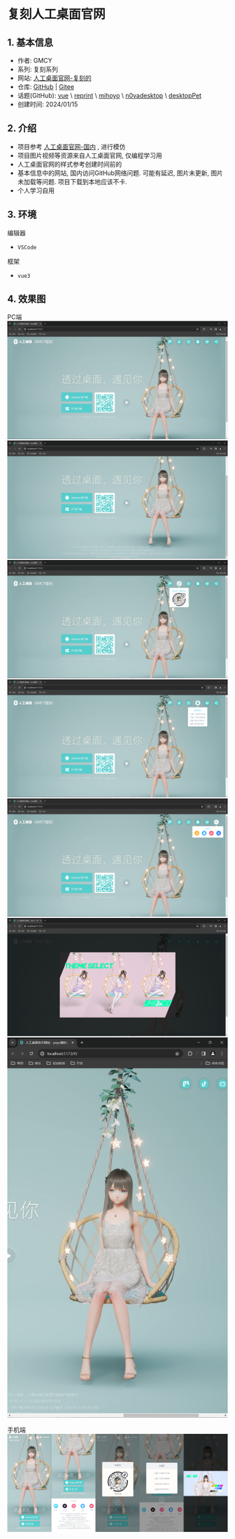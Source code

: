 # 复刻人工桌面官网

## 1. 基本信息

- 作者: GMCY
- 系列: 复刻系列
- 网站: [人工桌面官网-复刻的](https://gmcy2020.github.io/Reprint-N0vaDesktop-Web/)
- 仓库: [GitHub](https://github.com/GMCY2020/Reprint-N0vaDesktop-Web) | [Gitee](https://gitee.com/GMCY2020/Reprint-N0vaDesktop-Web)
- 话题(GitHub): [vue](https://github.com/topics/vue) \ [reprint](https://github.com/topics/reprint) \ [mihoyo](https://github.com/topics/mihoyo) \ [n0vadesktop](https://github.com/topics/n0vadesktop) \ [desktopPet](https://github.com/topics/desktopPet)
- 创建时间: 2024/01/15

## 2. 介绍

- 项目参考 [人工桌面官网-国内](https://n0va.mihoyo.com/#/) , 进行模仿
- 项目图片视频等资源来自人工桌面官网, 仅编程学习用
- 人工桌面官网的样式参考创建时间前的
- 基本信息中的网站, 国内访问GitHub网络问题. 可能有延迟, 图片未更新, 图片未加载等问题. 项目下载到本地应该不卡.
- 个人学习自用

## 3. 环境

编辑器

- `VSCode`

框架

- `vue3`

## 4. 效果图

PC端
![pc-1](docs/md-01-01.png)
![pc-2](docs/md-01-02.png)
![pc-3](docs/md-01-03.png)
![pc-4](docs/md-01-04.png)
![pc-5](docs/md-01-05.png)
![pc-6](docs/md-01-06.png)
![pc-7](docs/md-01-07.png)

手机端
![m-1](docs/md-02.png) 